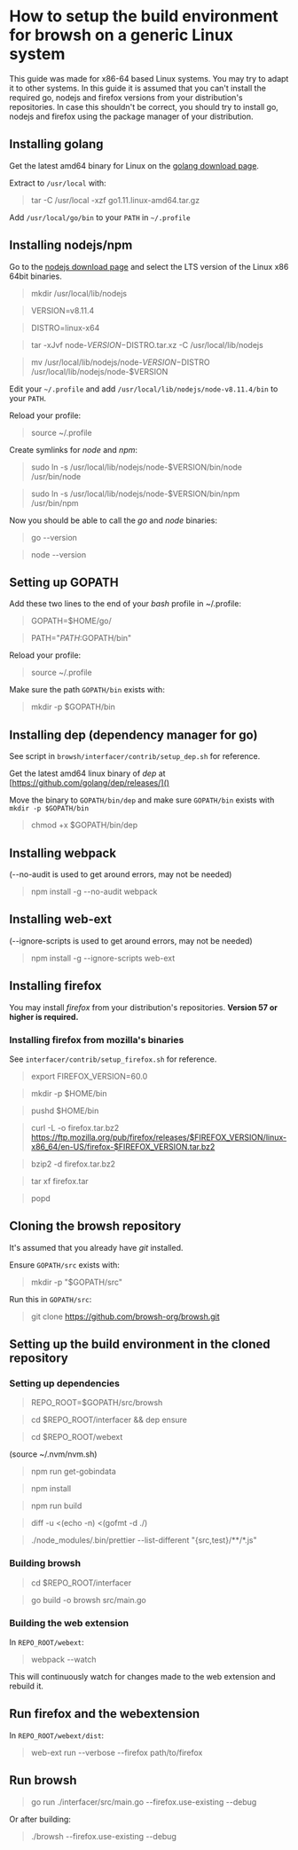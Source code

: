 # How to setup the build environment for browsh on a generic Linux system

This guide was made for x86-64 based Linux systems. You may try to adapt it to other systems.
In this guide it is assumed that you can't install the required go, nodejs and firefox versions from your distribution's repositories. In case this shouldn't be correct, you should try to install go, nodejs and firefox using the package manager of your distribution.

## Installing golang

Get the latest amd64 binary for Linux on the [golang download page](https://golang.org/dl/).

Extract to `/usr/local` with:
> tar  -C /usr/local -xzf go1.11.linux-amd64.tar.gz

Add `/usr/local/go/bin` to your `PATH` in `~/.profile`

## Installing nodejs/npm

Go to the [nodejs download page](https://nodejs.org/download) and select the LTS version of the Linux x86 64bit binaries.

> mkdir /usr/local/lib/nodejs

> VERSION=v8.11.4

> DISTRO=linux-x64

> tar -xJvf node-$VERSION-$DISTRO.tar.xz -C /usr/local/lib/nodejs

> mv /usr/local/lib/nodejs/node-$VERSION-$DISTRO /usr/local/lib/nodejs/node-$VERSION

Edit your `~/.profile` and add `/usr/local/lib/nodejs/node-v8.11.4/bin` to your `PATH`.

Reload your profile:
> source ~/.profile

Create symlinks for *node* and *npm*:
> sudo ln -s /usr/local/lib/nodejs/node-$VERSION/bin/node /usr/bin/node

> sudo ln -s /usr/local/lib/nodejs/node-$VERSION/bin/npm /usr/bin/npm

Now you should be able to call the *go* and *node* binaries:
> go --version

> node --version

## Setting up GOPATH
Add these two lines to the end of your *bash* profile in ~/.profile:
> GOPATH=$HOME/go/

> PATH="$PATH:$GOPATH/bin"

Reload your profile:
> source ~/.profile

Make sure the path `GOPATH/bin` exists with:
> mkdir -p $GOPATH/bin

## Installing dep (dependency manager for go)
See script in `browsh/interfacer/contrib/setup_dep.sh` for reference.

Get the latest amd64 linux binary of *dep* at [https://github.com/golang/dep/releases/]()

Move the binary to `GOPATH/bin/dep` and make sure `GOPATH/bin` exists with `mkdir -p $GOPATH/bin`
> chmod +x $GOPATH/bin/dep

## Installing webpack
(--no-audit is used to get around errors, may not be needed)
> npm install -g --no-audit webpack

## Installing web-ext
(--ignore-scripts is used to get around errors, may not be needed)
> npm install -g --ignore-scripts web-ext

## Installing firefox
You may install *firefox* from your distribution's repositories. **Version 57 or higher is required.**

### Installing firefox from mozilla's binaries
See `interfacer/contrib/setup_firefox.sh` for reference.

> export FIREFOX_VERSION=60.0

> mkdir -p $HOME/bin

> pushd $HOME/bin

> curl -L -o firefox.tar.bz2 https://ftp.mozilla.org/pub/firefox/releases/$FIREFOX_VERSION/linux-x86_64/en-US/firefox-$FIREFOX_VERSION.tar.bz2

> bzip2 -d firefox.tar.bz2

> tar xf firefox.tar

> popd

## Cloning the browsh repository
It's assumed that you already have *git* installed.

Ensure `GOPATH/src` exists with:
> mkdir -p "$GOPATH/src"

Run this in `GOPATH/src`:
> git clone https://github.com/browsh-org/browsh.git

## Setting up the build environment in the cloned repository

### Setting up dependencies 

> REPO_ROOT=$GOPATH/src/browsh

> cd $REPO_ROOT/interfacer && dep ensure

> cd $REPO_ROOT/webext

(source ~/.nvm/nvm.sh)

> npm run get-gobindata

> npm install

> npm run build

> diff -u <(echo -n) <(gofmt -d ./)

> ./node_modules/.bin/prettier --list-different "{src,test}/**/*.js"

### Building browsh

> cd $REPO_ROOT/interfacer

> go build -o browsh src/main.go

### Building the web extension

In `REPO_ROOT/webext`:
> webpack --watch

This will continuously watch for changes made to the web extension and rebuild it.

## Run firefox and the webextension
In `REPO_ROOT/webext/dist`:
> web-ext run --verbose --firefox path/to/firefox

## Run browsh
> go run ./interfacer/src/main.go --firefox.use-existing --debug

Or after building:
> ./browsh --firefox.use-existing --debug
